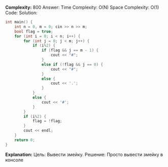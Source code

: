 **Complexity:** 800
Answer:
	Time Complexity: O(N)
	Space Complexity: O(1)
Code:
Solution:
```cpp
int main() {  
    int n = 0, m = 0; cin >> n >> m;  
    bool flag = true;  
    for (int i = 0; i < n; i++) {  
        for (int j = 0; j < m; j++) {  
            if (i%2) {  
                if (flag && j == m - 1) {  
                    cout << "#";  
                }  
                else if (!flag && j == 0) {  
                    cout << "#";  
                }  
                else {  
                    cout << '.';  
                }  
            }  
            else {  
                cout << '#';  
            }  
        }  
        if (i%2) {  
            flag = !flag;  
        }  
        cout << endl;  
    }  
    return 0;  
}
```
**Explanation:**
	Цель: Вывести змейку.
	Решение: Просто вывести змейку в консоле